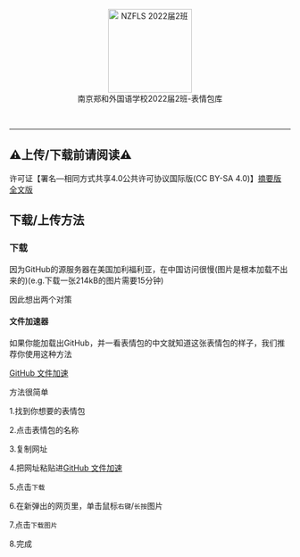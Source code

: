 <p align="center">
<a href="https://github.com/NJZFLSc2g2022/NJZFLSc2g2022-Emoji-library">
  <img width="150" src="https://github.com/NJZFLSc2g2022/NJZFLSc2g2022-Emoji-library/blob/main/NZFLS%202022%E5%B1%8A2%E7%8F%AD.png" alt="NZFLS 2022届2班" width="300">
</a>
<br>
南京郑和外国语学校2022届2班-表情包库
</p>

<p align="center">
  <img src="https://img.shields.io/badge/Produced%20by-%E5%8D%97%E4%BA%AC%E9%83%91%E5%92%8C%E5%A4%96%E5%9B%BD%E8%AF%AD%E5%AD%A6%E6%A0%A12022%E5%B1%8A2%E7%8F%AD-blue" alt="">
  <img src="https://img.shields.io/badge/category-%E8%A1%A8%E6%83%85%E5%8C%85%E5%BA%93-blue" alt="">
  <img src="https://img.shields.io/badge/main%20contributor-Quansen%20Wang-brightgreen" alt="">
  <img src="https://img.shields.io/badge/license-CC--BY--SA--4.0-brightgreen" alt="">
</p>

***

## ⚠️上传/下载前请阅读⚠️

许可证【署名—相同方式共享4.0公共许可协议国际版(CC BY-SA 4.0)】[摘要版](https://creativecommons.org/licenses/by-sa/4.0/deed.zh) [全文版](https://creativecommons.org/licenses/by-sa/4.0/legalcode.zh-Hans)

## 下载/上传方法

### 下载

因为GitHub的源服务器在美国加利福利亚，在中国访问很慢(图片是根本加载不出来的)(e.g.下载一张214kB的图片需要15分钟)

因此想出两个对策

#### 文件加速器

如果你能加载出GitHub，并一看表情包的中文就知道这张表情包的样子，我们推荐你使用这种方法

[GitHub 文件加速](https://gh.api.99988866.xyz)

方法很简单

1.找到你想要的表情包

2.点击表情包的名称

3.复制网址

4.把网址粘贴进[GitHub 文件加速](https://gh.api.99988866.xyz)

5.点击`下载`

6.在新弹出的网页里，单击鼠标`右键`/`长按`图片

7.点击`下载图片`

8.完成
